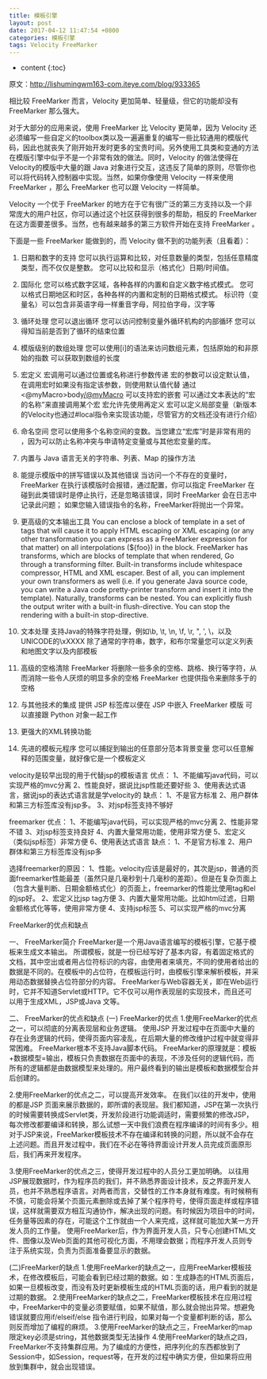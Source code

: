 ```yaml
---
title: 模板引擎
layout: post
date: 2017-04-12 11:47:54 +0800
categories: 模板引擎
tags: Velocity FreeMarker
---
```



* content
{:toc}                                                                                                          











原文：http://lishumingwm163-com.iteye.com/blog/933365

相比较 FreeMarker 而言，Velocity 更加简单、轻量级，但它的功能却没有 FreeMarker 那么强大。 

对于大部分的应用来说，使用 FreeMarker 比 Velocity 更简单，因为 Velocity 还必须编写一些自定义的toolbox类以及一遍遍重复的编写一些比较通用的模版代码，因此也就丧失了刚开始开发时更多的宝贵时间。另外使用工具类和变通的方法在模版引擎中似乎不是一个非常有效的做法。同时，Velocity 的做法使得在Velocity的模版中大量的跟 Java 对象进行交互，这违反了简单的原则，尽管你也可以将代码转入控制器中实现。当然，如果你像使用 Velocity 一样来使用 FreeMarker ，那么 FreeMarker 也可以跟 Velocity 一样简单。 

Velocity 一个优于 FreeMarker 的地方在于它有很广泛的第三方支持以及一个非常庞大的用户社区，你可以通过这个社区获得到很多的帮助，相反的 FreeMarker 在这方面要差很多。当然，也有越来越多的第三方软件开始在支持 FreeMarker 。 

下面是一些 FreeMarker 能做到的，而 Velocity 做不到的功能列表（且看着）： 

1. 日期和数字的支持 
您可以执行运算和比较，对任意数量的类型，包括任意精度类型，而不仅仅是整数。 
您可以比较和显示（格式化）日期/时间值。 

2. 国际化 
您可以格式数字区域，各种各样的内置和自定义数字格式模式。 
您可以格式日期地区和时区，各种各样的内置和定制的日期格式模式。 
标识符（变量名）可以包含非英语字母一样重音字母，阿拉伯字母，汉字等 

3. 循环处理 
您可以退出循环 
您可以访问控制变量外循环机构的内部循环 
您可以得知当前是否到了循环的结束位置 

4. 模版级别的数组处理 
您可以使用[i]的语法来访问数组元素，包括原始的和非原始的指数 
可以获取到数组的长度 

5. 宏定义 
宏调用可以通过位置或名称进行参数传递 
宏的参数可以设定默认值，在调用宏时如果没有指定该参数，则使用默认值代替 
通过 <@myMacro>body</@myMacro> 可以支持宏的嵌套 
可以通过文本表达的“宏的名称”来直接调用某个宏 
宏允许先使用再定义 
宏可以定义局部变量（新版本的Velocity也通过#local指令来实现该功能，尽管官方的文档还没有进行介绍） 

6. 命名空间 
您可以使用多个名称空间的变数。当您建立“宏库”时是非常有用的 ，因为可以防止名称冲突与申请特定变量或与其他宏变量的库。 

7. 内置与 Java 语言无关的字符串、列表、Map 的操作方法 

8. 能提示模版中的拼写错误以及其他错误 
当访问一个不存在的变量时，FreeMarker 在执行该模版时会报错，通过配置，你可以指定 FreeMarker 在碰到此类错误时是停止执行，还是忽略该错误，同时 FreeMarker 会在日志中记录此问题； 
如果您输入错误指令的名称，FreeMarker将抛出一个异常。 

9. 更高级的文本输出工具 
You can enclose a block of template in a set of tags that will cause it to apply HTML escaping or XML escaping (or any other transformation you can express as a FreeMarker expression for that matter) on all interpolations (${foo}) in the block. 
FreeMarker has transforms, which are blocks of template that when rendered, Go through a transforming filter. Built-in transforms include whitespace compressor, HTML and XML escaper. Best of all, you can implement your own transformers as well (i.e. if you generate Java source code, you can write a Java code pretty-printer transform and insert it into the template). Naturally, transforms can be nested. 
You can explicitly flush the output writer with a built-in flush-directive. 
You can stop the rendering with a built-in stop-directive. 

10. 文本处理 
支持Java的特殊字符处理，例如\b, \t, \n, \f, \r, \", \', \\，以及UNICODE的\xXXXX 
除了通常的字符串，数字，和布尔常量您可以定义列表和地图文字以及内部模板 

11. 高级的空格清除 
FreeMarker 将删除一些多余的空格、跳格、换行等字符，从而消除一些令人厌烦的明显多余的空格 
FreeMarker 也提供指令来删除多于的空格 

12. 与其他技术的集成 
提供 JSP 标签库以便在 JSP 中嵌入 FreeMarker 模版 
可以直接跟 Python 对象一起工作 

13. 更强大的XML转换功能 

14. 先进的模板元程序 
您可以捕捉到输出的任意部分范本背景变量 
您可以任意解释的范围变量，就好像它是一个模板定义 


velocity是较早出现的用于代替jsp的模板语言 
优点： 
1、不能编写java代码，可以实现严格的mvc分离 
2、性能良好，据说比jsp性能还要好些 
3、使用表达式语言，据说jsp的表达式语言就是学velocity的 
缺点： 
1、不是官方标准 
2、用户群体和第三方标签库没有jsp多。 
3、对jsp标签支持不够好 

freemarker 
优点： 
1、不能编写java代码，可以实现严格的mvc分离 
2、性能非常不错 
3、对jsp标签支持良好 
4、内置大量常用功能，使用非常方便 
5、宏定义（类似jsp标签）非常方便 
6、使用表达式语言 
缺点： 
1、不是官方标准 
2、用户群体和第三方标签库没有jsp多 

选择freemarker的原因： 
1、性能。velocity应该是最好的，其次是jsp，普通的页面freemarker性能最差（虽然只是几毫秒到十几毫秒的差距）。但是在复杂页面上（包含大量判断、日期金额格式化）的页面上，freemarker的性能比使用tag和el的jsp好。 
2、宏定义比jsp tag方便 
3、内置大量常用功能。比如html过滤，日期金额格式化等等，使用非常方便 
4、支持jsp标签 
5、可以实现严格的mvc分离 


FreeMarker的优点和缺点 

一、 FreeMarker简介 
FreeMarker是一个用Java语言编写的模板引擎，它基于模板来生成文本输出。 
所谓模板，就是一份已经写好了基本内容，有着固定格式的文档，其中空出或者用占位符标识的内容，由使用者来填充，不同的使用者给出的数据是不同的。在模板中的占位符，在模板运行时，由模板引擎来解析模板，并采用动态数据替换占位符部分的内容。 
FreeMarker与Web容器无关，即在Web运行时，它并不知道Servlet或HTTP。它不仅可以用作表现层的实现技术，而且还可以用于生成XML，JSP或Java 文等。 


二、 FreeMarker的优点和缺点 
(一) FreeMarker的优点 
1.使用FreeMarker的优点之一，可以彻底的分离表现层和业务逻辑。 
使用JSP 开发过程中在页面中大量的存在业务逻辑的代码，使得页面内容凌乱，在后期大量的修改维护过程中就变得非常困难。 
FreeMarker根本不支持Java脚本代码。 
FreeMarker的原理就是：模板+数据模型=输出，模板只负责数据在页面中的表现，不涉及任何的逻辑代码，而所有的逻辑都是由数据模型来处理的。用户最终看到的输出是模板和数据模型合并后创建的。 
      
2.使用FreeMarker的优点之二，可以提高开发效率。 
在我们以往的开发中，使用的都是JSP 页面来展示数据的，即所谓的表现层。我们都知道，JSP在第一次执行的时候需要转换成Servlet类，开发阶段进行功能调适时，需要频繁的修改JSP，每次修改都要编译和转换，那么试想一天中我们浪费在程序编译的时间有多少。相对于JSP来说，FreeMarker模板技术不存在编译和转换的问题，所以就不会存在上述问题。而且开发过程中，我们在不必在等待界面设计开发人员完成页面原形后，我们再来开发程序。

3.使用FreeMarker的优点之三，使得开发过程中的人员分工更加明确。 
以往用JSP展现数据时，作为程序员的我们，并不熟悉界面设计技术，反之界面开发人员，也并不熟悉程序语言。对两者而言，交替性的工作本身就有难度。有时候稍有不慎，可能会将某个页面元素删除或去掉了某个程序符号，使得页面走样或程序错误，这样就需要双方相互沟通协作，解决出现的问题。有时候因为项目中的时间，任务量等因素的存在，可能这个工作就由一个人来完成，这样就可能加大某一方开发人员的工作量。 
使用FreeMarker后，作为界面开发人员，只专心创建HTML文件、图像以及Web页面的其他可视化方面，不用理会数据；而程序开发人员则专注于系统实现，负责为页面准备要显示的数据。 


(二)FreeMarker的缺点 
1.使用FreeMarker的缺点之一，应用FreeMarker模板技术，在修改模板后，可能会看到已经过期的数据。如：生成静态的HTML页面后，如果一旦模板改变，而没有及时更新模板生成的HTML页面的话，用户看到的就是过期的数据。 
2.使用FreeMarker的缺点之二，FreeMarker模板技术在应用过程中，FreeMarker中的变量必须要赋值，如果不赋值，那么就会抛出异常。想避免错误就要应用if/elseif/else 指令进行判段，如果对每一个变量都判断的话，那么则反而增加了编程的麻烦。 
3.使用FreeMarker的缺点之三，FreeMarker的map限定key必须是string，其他数据类型无法操作 
4.使用FreeMarker的缺点之四，FreeMarker不支持集群应用。为了编成的方便性，把序列化的东西都放到了Session中，如Session，request等，在开发的过程中确实方便，但如果将应用放到集群中，就会出现错误。
